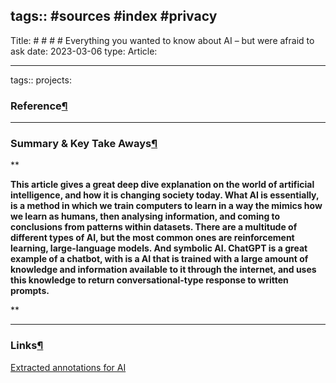 tags:: #sources #index #privacy
---

Title: # # # # Everything you wanted to know about AI – but were afraid to ask date: 2023-03-06 type: Article:

---

tags:: projects:[](https://natmeng.github.io/memx2/sources/ArtificialIntelligence/)

### Reference[¶](https://natmeng.github.io/memx2/sources/ArtificialIntelligence/#reference "Permanent link")



---

### Summary & Key Take Aways[¶](https://natmeng.github.io/memx2/sources/ArtificialIntelligence/#summary-key-take-aways "Permanent link")
**

**This article gives a great deep dive explanation on the world of artificial intelligence, and how it is changing society today. What AI is essentially, is a method in which we train computers to learn in a way the mimics how we learn as humans, then analysing information, and coming to conclusions from patterns within datasets. There are a multitude of different types of AI, but the most common ones are reinforcement learning, large-language models. And symbolic AI. ChatGPT is a great example of a chatbot, with is a AI that is trained with a large amount of knowledge and information available to it through the internet, and uses this knowledge to return conversational-type response to written prompts.**

  
**


---

### Links[¶](https://natmeng.github.io/memx2/sources/ArtificialIntelligence/#links "Permanent link")

[Extracted annotations for AI](https://natmeng.github.io/memx2/annotations/ArtificialIntelligence/) 





